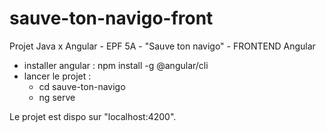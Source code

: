 # sauve-ton-navigo-front

Projet Java x Angular - EPF 5A - "Sauve ton navigo" - FRONTEND Angular

* installer angular : npm install -g @angular/cli 
* lancer le projet :
  * cd sauve-ton-navigo
  * ng serve

Le projet est dispo sur "localhost:4200".

